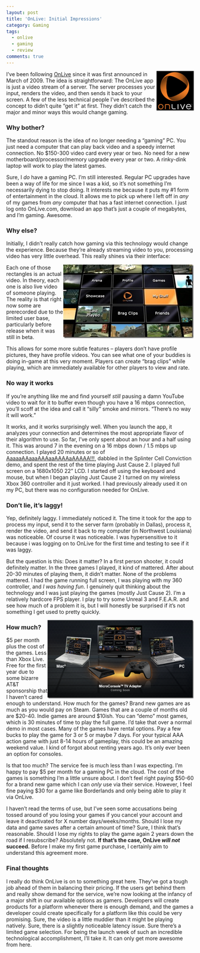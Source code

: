 ```yaml
---
layout: post
title: 'OnLive: Initial Impressions'
category: Gaming
tags:
  - onlive
  - gaming
  - review
comments: true
---
```


<a href="/assets/img/onlive_logo.jpg"><img title="Onlive Logo" src="/assets/img/onlive_logo.jpg" border="0" alt="Onlive Logo" width="100" height="106" align="right" /></a>I’ve been following <a title="Onlive (not OnLINE)" href="http://www.onlive.com" target="_blank">OnLive</a> since it was first announced in March of 2009. The idea is straightforward: The OnLive app is just a video stream of a server. The server processes your  input, renders the video, and then sends it back to your screen. A few of the less technical people I’ve described the concept to didn’t quite “get it” at first. They didn’t catch the major and minor ways this would change gaming.

<strong><h3>Why bother?</h3></strong>

The standout reason is the idea of no longer needing a “gaming” PC. You just need a computer that can play back video and a speedy internet connection. No $150-300 video card every year or two. No need for a new motherboard/processor/memory upgrade every year or two. A rinky-dink laptop will work to play the latest games.

Sure, I <em>do</em> have a gaming PC. I’m still interested. Regular PC upgrades have been a way of life for me since I was a kid, so it’s not something I’m necessarily dying to stop doing. It interests me because it puts my #1 form of entertainment in the cloud. It allows me to pick up where I left off in <em>any</em> of my games from <em>any</em> computer that has a fast internet connection. I just log onto OnLive.com, download an app that’s just a couple of megabytes, and I’m gaming. Awesome.

<strong><h3>Why else?</h3></strong>

Initially, I didn’t really catch how gaming via this technology would change the experience. Because they’re already streaming video to you, processing video has very little overhead. This really shines via their interface:

<img style="float:right" title="Onlive Menu" src="/assets/img/onlive_menu.jpg" border="0" alt="onlive_menu" width="351" height="199" />

Each one of those rectangles is an actual video. In theory, each one is also live video of someone playing. The reality is that right now some are prerecorded due to the limited user base, particularly before release when it was still in beta.

This allows for some more subtle features – players don’t have profile pictures, they have profile videos. You can see what one of your buddies is doing in-game at this very moment. Players can create “brag clips” while playing, which are immediately available for other players to view and rate.

<strong><h3>No way it works</h3></strong>

If you’re anything like me and find yourself <em>still</em> pausing a damn YouTube video to wait for it to buffer even though you have a 16 mbps connection, you’ll scoff at the idea and call it “silly” smoke and mirrors. “There’s no way it will work.”

It works, and it works surprisingly well. When you launch the app, it analyzes your connection and determines the most appropriate flavor of their algorithm to use. So far, I’ve only spent about an hour and a half using it. This was around 7 in the evening on a 16 mbps down / 1.5 mbps up connection. I played 20 minutes or so of <a title="I have to google it every time" href="http://www.dejobaan.com/aaaaa/" target="_blank">AaaaaAAaaaAAAaaAAAAaAAAAA!!!</a>, dabbled in the Splinter Cell Conviction demo, and spent the rest of the time playing Just Cause 2. I played full screen on a 1680x1050 22” LCD. I started off using the keyboard and mouse, but when I began playing Just Cause 2 I turned on my wireless Xbox 360 controller and it just worked. I had previously already used it on my PC, but there was no configuration needed for OnLive.

<strong><h3>Don’t lie, it’s laggy!</h3></strong>

Yep, definitely laggy. I immediately noticed it. The time it took for the app to process my input, send it to the server farm (probably in Dallas), process it, render the video, and send it back to my computer (in Northwest Louisiana) was noticeable. Of course it was noticeable. I was hypersensitive to it because i was logging on to OnLive for the first time and testing to see if it was laggy.

But the question is this: Does it matter? In a first person shooter, it could definitely matter. In the three games I played, it kind of mattered. After about 20-30 minutes of playing them, it didn’t matter. None of the problems mattered. I had the game running full screen, I was playing with my 360 controller, and<em> I was having fun</em>. I genuinely quit thinking about the technology and I was just playing the games (mostly Just Cause 2). I’m a relatively hardcore FPS player. I play to try some Unreal 3 and F.E.A.R. and see how much of a problem it is, but I will honestly be surprised if it’s not something I get used to pretty quickly.

<img style="float:right" title="onlive" src="/assets/img/onlive_thumb.png" border="0" alt="onlive" width="393" height="211" />

<strong><h3>How much?</h3></strong>

$5 per month plus the cost of the games. Less than Xbox Live. Free for the first year due to some bizarre AT&amp;T sponsorship that I haven’t cared enough to understand. How much for the games? Brand new games are as much as you would pay on Steam. Games that are a couple of months old are $20-40. Indie games are around $10ish. You can “demo” most games, which is 30 minutes of time to play the full game. I’d take that over a normal demo in most cases. Many of the games have rental options. Pay a few bucks to play the game for 3 or 5 or maybe 7 days. For your typical AAA action game with just 8-14 hours of gameplay, this could be an amazing weekend value. I kind of forgot about renting years ago. It’s only ever been an option for consoles.

Is that too much? The service fee is much less than I was expecting. I’m happy to pay $5 per month for a gaming PC in the cloud. The cost of the games is something I’m a little unsure about. I don’t feel right paying $50-60 for a brand new game which I can <em>only</em> use via their service. However, I feel fine paying $30 for a game like Borderlands and only being able to play it via OnLive.

I haven’t read the terms of use, but I’ve seen some accusations being tossed around of you losing your games if you cancel your account and leave it deactivated for X number days/weeks/months. Should I lose my data and game saves after a certain amount of time? Sure, I think that’s reasonable. Should I lose my rights to play the game again 2 years down the road if I resubscribe? Absolutely not. <strong>If that’s the case, OnLive <em>will not</em> succeed.</strong> Before I make my first game purchase, I certainly aim to understand this agreement more.

<strong><h3>Final thoughts</h3></strong>

I really do think OnLive is on to something great here. They’ve got a tough job ahead of them in balancing their pricing. If the users get behind them and really show demand for the service, we’re now looking at the infancy of a major shift in our available options as gamers. Developers will create products for a platform whenever there is enough demand, and the games a developer could create specifically for a platform like this could be very promising. Sure, the video is a little muddier than it might be playing natively. Sure, there is a slightly noticeable latency issue. Sure there’s a limited game selection. For being the launch week of such an incredible technological accomplishment, I’ll take it. It can only get more awesome from here.
